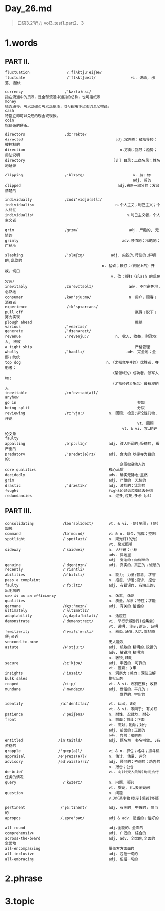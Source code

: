 # Day_26.md
> 口语3.2/听力 vol3_test1_part2、3
# 1.words
## PART II.
    fluctuation                 /ˌflʌktju'eiʃən/
    fluctuate                   /'flʌktʃʊeɪt/                vi. 波动, 涨落, 起伏

    currency                   /'kʌr(ə)nsɪ/
    指在流通中的货币，是全部流通中通货的总称，也可指纸币
    money
    钱的通称，可以是硬币可以是纸币，也可指用作货币的其它物品。
    cash
    特指立即可以兑现的现金或现款。
    coin
    指铸造的硬币。

    directors                  /dɪ'rektə/
    directed                                          adj.定向的；经指导的；被控制的
    direction                                           n.方向；指导；趋势；用法说明
    directory                                        [计] 目录；工商名录；姓名地址录

    clipping                   /'klɪpɪŋ/                      n. 剪下物
                                                              adj. 剪的
    clipped                                            adj.省略一部分的；发音清楚的

    individually               /ɪndɪ'vɪdjʊ(ə)lɪ/
    individualism                                     n.个人主义；利己主义；个人特征
    individualist                                          n.利己主义者，个人主义者

    grim                       /grɪm/                       adj. 严酷的, 无情的
    grimly                                               adv.可怕地；冷酷地；严格地

    slashing                   /'slæʃɪŋ/            adj. 尖锐的,苛刻的,鲜明的,乱砍的
                                                n. 猛砍；鞭打；（衣服上的）开衩，切口
                                                    v. 砍；鞭打（slash 的现在分词）
    inevitably                 /ɪnˈevɪtəblɪ/                adv. 不可避免地,必然地
    consumer                   /kən'sjuːmə/                 n. 用户，顾客；消费者
    experience                  /ɪk'spɪərɪəns/
    pull off                                                   赢得；脱下；努力实现
    plough ahead                                               继续
    various                    /'veərɪəs/
    generate                   /'dʒenəreɪt/
    revenue                    /'revənjuː/            n. 收入, 收益; 财政收入, 税收
    a tight ship                                               严格管理
    wholly                     /'həʊllɪ/                   adv. 完全地；全部；统统
    top dog                                       n.（尤指竞争中的）优胜者，夺魁者；
                                                    （某领域的）成功者，领军人物；
                                                    （尤指经过斗争后）最有权的人
    inevitable                 /ɪn'evɪtəb(ə)l/
    anyhow
    go in                                                       参加
    being split                                                 分裂
    reviewing                  /rɪ'vjuː/           n. 回顾; 检查;评论性刊物, 评论
                                                                vt. 回顾
                                                         vt. & vi. 写…的评论文章
    faulty
    appalling                  /ə'pɔːlɪŋ/          adj. 骇人听闻的;极糟的, 很严重的
    predatory                  /'predət(ə)rɪ/      adj. 食肉的;以掠夺为目的的;
                                                        企图奴役他人的
    core qualities                                 核心品质
    decidedly                                      adv. 确实无疑地;显然
    grim                                           adj. 严酷的, 无情的
    drastic                    /'dræstɪk/          adj. 激烈的；猛烈的
    fought                                         fight的过去式和过去分词
    redundancies                                   n. 过多,过剩,多余（pl）

## PART III.
    consolidating             /kən'sɒlɪdeɪt/       vt. & vi. (使)巩固; (使)加强
    command                   /kə'mɑːnd/           vi & n. 命令，指挥；控制
    spotlight                 /'spɒtlaɪt/          n. 聚光灯(的光)
                                                   vt. 聚光照明
    sideway                   /'saidwei/           n. 人行道；小巷
                                                   adv. 斜地里
                                                   adj. 旁边的；向侧面的
    genuine                   /'dʒenjʊɪn/          adj. 真实的，真正的；诚恳的
    recently                  /'risntli/
    abilities                 /ə'bɪlɪtɪ/           n. 能力; 力量;智慧, 才智
    pass a complaint                               n. 抱怨, 诉苦;投诉, 控告
    faulty                    /'fɔːltɪ/            adj. 有错误的, 有缺点的; 出毛病的
    saw it as an efficiency                        n. 效率, 效能
    qualities                                      n. 质量，品质；特性；才能
    germane                   /dʒɜː'meɪn/          adj. 有关的,恰当的
    ultimately                /'ʌltɪmətlɪ/
    adaptability              /ə,dæptə'biləti/     n. 适应性
    demonstrate               /'demənstreɪt/       vi. 举行示威游行(或集会)
                                                   vt. 说明, 演示;论证, 证明
    familiarity               /fəmɪlɪ'ærɪtɪ/       n. 熟悉;通晓;认识;友好随便;亲近
    sencond-to-none                                无人能及
    astute                    /ə'stjuːt/           adj. 机敏的,精明的,狡猾的
                                                   adv. 敏锐地,精明地
                                                   n. 敏锐,精明
    secure                    /sɪ'kjʊə/            adj. 牢固的; 可靠的
                                                   vt. 握紧; 关牢
    insights                  /'insait/            n. 洞察力；眼力；深刻见解
    bulk sales                                     整批出售                                          
    reaped                    /riːp/               vt. & vi. 收割庄稼; 收获
    mundane                   /'mʌndeɪn/           adj. 世俗的，平凡的；
                                                        世界的，宇宙的

    identify                 /aɪ'dentɪfaɪ/         vt. 认出, 识别
                                                   vt. & vi. 等同于; 有关联
    patience                  /ˈpeiʃəns/           n. 耐性, 忍耐力, 耐心
    front                                          n. 前面；前线；正面
                                                   vt. 面对；朝向；对付
                                                   adj. 前面的；正面的
                                                   adv. 向前；在前面
    entitled                /in'taitld/            adj. 题名为, 书名叫做… ;有资格的
    grapple                 /'græp(ə)l/            vi & n. 抓住；格斗；抓斗机
    appraisal               /ə'preɪz(ə)l/          n. 估计, 估量, 评价
    advisory                /əd'vaɪz(ə)rɪ/         adj. 顾问的；咨询的；劝告的
                                                   n. 报告；公告
    de-brief                                       vt. 向(外交人员等)询问执行任务的情况
    query                     /'kwɪərɪ/            n. 问题, 疑问
                                                   vt. 质疑, 对…表示疑问
    question                                       n. 问题
                                                   v.对(某事物)表示[感到]怀疑
                                                   
    pertinent                /'pɜːtɪnənt/          adj. 有关的; 中肯的; 恰当的
    apropos                  /ˌæprə'pəʊ/           adj & adv. 适当的；恰好的
    
    all round                                      adj.全能的、全面的
    comprehensive                                  adj. 广泛的, 综合的
    across-the-board                               adj. adv. 全盘的,全面的 全面地
    all-encompassing                               覆盖方方面面的
    all-inclusive                                  adj. 包括一切的
    all-embracing                                  adj. 包括一切的

# 2.phrase


# 3.topic














